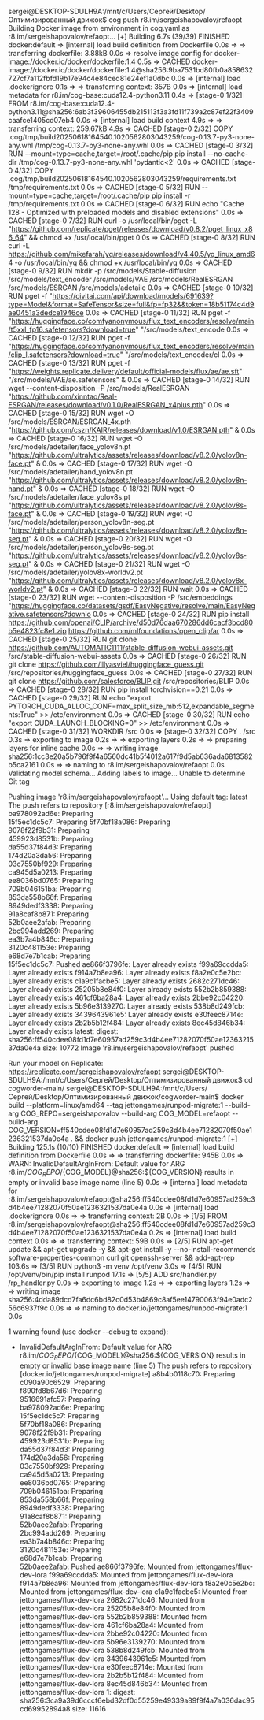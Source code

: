 sergei@DESKTOP-SDULH9A:/mnt/c/Users/Сергей/Desktop/Оптимизированный движок$ cog push r8.im/sergeishapovalov/refaopt
Building Docker image from environment in cog.yaml as r8.im/sergeishapovalov/refaopt...
[+] Building 6.7s (39/39) FINISHED                                                                                                                                  docker:default
 => [internal] load build definition from Dockerfile                                                                                                                          0.0s
 => => transferring dockerfile: 3.88kB                                                                                                                                        0.0s 
 => resolve image config for docker-image://docker.io/docker/dockerfile:1.4                                                                                                   0.5s 
 => CACHED docker-image://docker.io/docker/dockerfile:1.4@sha256:9ba7531bd80fb0a858632727cf7a112fbfd19b17e94c4e84ced81e24ef1a0dbc                                             0.0s
 => [internal] load .dockerignore                                                                                                                                             0.1s 
 => => transferring context: 357B                                                                                                                                             0.0s 
 => [internal] load metadata for r8.im/cog-base:cuda12.4-python3.11                                                                                                           0.4s
 => [stage-0  1/32] FROM r8.im/cog-base:cuda12.4-python3.11@sha256:6ab3f39606455db215113f3a3fd11f739a2c87ef22f3409caafce1405cd07eb4                                           0.0s
 => [internal] load build context                                                                                                                                             4.9s 
 => => transferring context: 259.67kB                                                                                                                                         4.9s 
 => CACHED [stage-0  2/32] COPY .cog/tmp/build20250618164540.1020562803043259/cog-0.13.7-py3-none-any.whl /tmp/cog-0.13.7-py3-none-any.whl                                    0.0s
 => CACHED [stage-0  3/32] RUN --mount=type=cache,target=/root/.cache/pip pip install --no-cache-dir /tmp/cog-0.13.7-py3-none-any.whl 'pydantic<2'                            0.0s 
 => CACHED [stage-0  4/32] COPY .cog/tmp/build20250618164540.1020562803043259/requirements.txt /tmp/requirements.txt                                                          0.0s 
 => CACHED [stage-0  5/32] RUN --mount=type=cache,target=/root/.cache/pip pip install -r /tmp/requirements.txt                                                                0.0s 
 => CACHED [stage-0  6/32] RUN echo "Cache 128 - Optimized with preloaded models and disabled extensions"                                                                     0.0s 
 => CACHED [stage-0  7/32] RUN curl -o /usr/local/bin/pget -L "https://github.com/replicate/pget/releases/download/v0.8.2/pget_linux_x86_64" && chmod +x /usr/local/bin/pget  0.0s 
 => CACHED [stage-0  8/32] RUN curl -L https://github.com/mikefarah/yq/releases/download/v4.40.5/yq_linux_amd64 -o /usr/local/bin/yq && chmod +x /usr/local/bin/yq            0.0s
 => CACHED [stage-0  9/32] RUN mkdir -p /src/models/Stable-diffusion /src/models/text_encoder /src/models/VAE /src/models/RealESRGAN /src/models/ESRGAN /src/models/adetaile  0.0s 
 => CACHED [stage-0 10/32] RUN pget -f "https://civitai.com/api/download/models/691639?type=Model&format=SafeTensor&size=full&fp=fp32&&token=18b51174c4d9ae0451a3dedce1946ce  0.0s 
 => CACHED [stage-0 11/32] RUN pget -f "https://huggingface.co/comfyanonymous/flux_text_encoders/resolve/main/t5xxl_fp16.safetensors?download=true" "/src/models/text_encode  0.0s 
 => CACHED [stage-0 12/32] RUN pget -f "https://huggingface.co/comfyanonymous/flux_text_encoders/resolve/main/clip_l.safetensors?download=true" "/src/models/text_encoder/cl  0.0s
 => CACHED [stage-0 13/32] RUN pget -f "https://weights.replicate.delivery/default/official-models/flux/ae/ae.sft" "/src/models/VAE/ae.safetensors" &                         0.0s 
 => CACHED [stage-0 14/32] RUN wget --content-disposition -P /src/models/RealESRGAN "https://github.com/xinntao/Real-ESRGAN/releases/download/v0.1.0/RealESRGAN_x4plus.pth"   0.0s 
 => CACHED [stage-0 15/32] RUN wget -O /src/models/ESRGAN/ESRGAN_4x.pth "https://github.com/cszn/KAIR/releases/download/v1.0/ESRGAN.pth" &                                    0.0s 
 => CACHED [stage-0 16/32] RUN wget -O /src/models/adetailer/face_yolov8n.pt "https://github.com/ultralytics/assets/releases/download/v8.2.0/yolov8n-face.pt" &               0.0s 
 => CACHED [stage-0 17/32] RUN wget -O /src/models/adetailer/hand_yolov8n.pt "https://github.com/ultralytics/assets/releases/download/v8.2.0/yolov8n-hand.pt" &               0.0s 
 => CACHED [stage-0 18/32] RUN wget -O /src/models/adetailer/face_yolov8s.pt "https://github.com/ultralytics/assets/releases/download/v8.2.0/yolov8s-face.pt" &               0.0s 
 => CACHED [stage-0 19/32] RUN wget -O /src/models/adetailer/person_yolov8n-seg.pt "https://github.com/ultralytics/assets/releases/download/v8.2.0/yolov8n-seg.pt" &          0.0s 
 => CACHED [stage-0 20/32] RUN wget -O /src/models/adetailer/person_yolov8s-seg.pt "https://github.com/ultralytics/assets/releases/download/v8.2.0/yolov8s-seg.pt" &          0.0s 
 => CACHED [stage-0 21/32] RUN wget -O /src/models/adetailer/yolov8x-worldv2.pt "https://github.com/ultralytics/assets/releases/download/v8.2.0/yolov8x-worldv2.pt" &         0.0s 
 => CACHED [stage-0 22/32] RUN wait                                                                                                                                           0.0s 
 => CACHED [stage-0 23/32] RUN wget --content-disposition -P /src/embeddings "https://huggingface.co/datasets/gsdf/EasyNegative/resolve/main/EasyNegative.safetensors?downlo  0.0s 
 => CACHED [stage-0 24/32] RUN pip install https://github.com/openai/CLIP/archive/d50d76daa670286dd6cacf3bcd80b5e4823fc8e1.zip https://github.com/mlfoundations/open_clip/ar  0.0s 
 => CACHED [stage-0 25/32] RUN git clone https://github.com/AUTOMATIC1111/stable-diffusion-webui-assets.git /src/stable-diffusion-webui-assets                                0.0s 
 => CACHED [stage-0 26/32] RUN git clone https://github.com/lllyasviel/huggingface_guess.git /src/repositories/huggingface_guess                                              0.0s 
 => CACHED [stage-0 27/32] RUN git clone https://github.com/salesforce/BLIP.git /src/repositories/BLIP                                                                        0.0s 
 => CACHED [stage-0 28/32] RUN pip install torchvision==0.21                                                                                                                  0.0s 
 => CACHED [stage-0 29/32] RUN echo "export PYTORCH_CUDA_ALLOC_CONF=max_split_size_mb:512,expandable_segments:True" >> /etc/environment                                       0.0s 
 => CACHED [stage-0 30/32] RUN echo "export CUDA_LAUNCH_BLOCKING=0" >> /etc/environment                                                                                       0.0s 
 => CACHED [stage-0 31/32] WORKDIR /src                                                                                                                                       0.0s 
 => [stage-0 32/32] COPY . /src                                                                                                                                               0.3s 
 => exporting to image                                                                                                                                                        0.2s 
 => => exporting layers                                                                                                                                                       0.2s 
 => => preparing layers for inline cache                                                                                                                                      0.0s 
 => => writing image sha256:1cc3e20a5b796f9f4a6560dc41b5f4012a617f9d5ab636ada6813582b5ca2161                                                                                  0.0s 
 => => naming to r8.im/sergeishapovalov/refaopt                                                                                                                               0.0s 
Validating model schema...
Adding labels to image...
Unable to determine Git tag

Pushing image 'r8.im/sergeishapovalov/refaopt'...
Using default tag: latest
The push refers to repository [r8.im/sergeishapovalov/refaopt]
ba978092ad6e: Preparing                                                                                                                                                            
15f5ec1dc5c7: Preparing
5f70bf18a086: Preparing                                                                                                                                                            
9078f22f9b31: Preparing                                                                                                                                                            
459923d8531b: Preparing                                                                                                                                                            
da55d37f84d3: Preparing                                                                                                                                                            
174d20a3da56: Preparing                                                                                                                                                            
03c7550bf929: Preparing                                                                                                                                                            
ca945d5a0213: Preparing                                                                                                                                                            
ee8036bd0765: Preparing                                                                                                                                                            
709b046151ba: Preparing                                                                                                                                                            
853da558b66f: Preparing                                                                                                                                                            
8949dedf3338: Preparing                                                                                                                                                            
91a8caf8b871: Preparing                                                                                                                                                            
52b0aee2afab: Preparing                                                                                                                                                            
2bc994add269: Preparing                                                                                                                                                            
ea3b7a4b846c: Preparing                                                                                                                                                            
3120c481153e: Preparing                                                                                                                                                            
e68d7e7b1cab: Preparing                                                                                                                                                            
15f5ec1dc5c7: Pushed
ae866f3796fe: Layer already exists
f99a69ccdda5: Layer already exists
f914a7b8ea96: Layer already exists
f8a2e0c5e2bc: Layer already exists
c1a9c1facbe5: Layer already exists
2682c271dc46: Layer already exists
25205b8e84f0: Layer already exists
552b2b859388: Layer already exists
461cf6ba28a4: Layer already exists 
2bbe92c04220: Layer already exists
5b96e3139270: Layer already exists
538b8d249fcb: Layer already exists
3439643961e5: Layer already exists
e30feec8714e: Layer already exists
2b2b5b12f484: Layer already exists
8ec45d846b34: Layer already exists
latest: digest: sha256:ff540cdee08fd1d7e60957ad259c3d4b4ee71282070f50ae1236321537da0e4a size: 10772
Image 'r8.im/sergeishapovalov/refaopt' pushed

Run your model on Replicate:
    https://replicate.com/sergeishapovalov/refaopt
sergei@DESKTOP-SDULH9A:/mnt/c/Users/Сергей/Desktop/Оптимизированный движок$ cd cogworder-main/
sergei@DESKTOP-SDULH9A:/mnt/c/Users/Сергей/Desktop/Оптимизированный движок/cogworder-main$ docker build --platform=linux/amd64 --tag jettongames/runpod-migrate:1 --build-arg COG_REPO=sergeishapovalov --build-arg COG_MODEL=refaopt --build-arg COG_VERSION=ff540cdee08fd1d7e60957ad259c3d4b4ee71282070f50ae1236321537da0e4a . && docker push jettongames/runpod-migrate:1
[+] Building 125.1s (10/10) FINISHED                                                                                                                                docker:default
 => [internal] load build definition from Dockerfile                                                                                                                          0.0s
 => => transferring dockerfile: 945B                                                                                                                                          0.0s 
 => WARN: InvalidDefaultArgInFrom: Default value for ARG r8.im/${COG_REPO}/${COG_MODEL}@sha256:${COG_VERSION} results in empty or invalid base image name (line 5)            0.0s 
 => [internal] load metadata for r8.im/sergeishapovalov/refaopt@sha256:ff540cdee08fd1d7e60957ad259c3d4b4ee71282070f50ae1236321537da0e4a                                       0.0s 
 => [internal] load .dockerignore                                                                                                                                             0.0s 
 => => transferring context: 2B                                                                                                                                               0.0s 
 => [1/5] FROM r8.im/sergeishapovalov/refaopt@sha256:ff540cdee08fd1d7e60957ad259c3d4b4ee71282070f50ae1236321537da0e4a                                                         0.2s 
 => [internal] load build context                                                                                                                                             0.0s 
 => => transferring context: 59B                                                                                                                                              0.0s 
 => [2/5] RUN apt-get update && apt-get upgrade -y &&     apt-get install -y --no-install-recommends software-properties-common curl git openssh-server &&     add-apt-rep  103.6s
 => [3/5] RUN python3 -m venv /opt/venv                                                                                                                                       3.0s
 => [4/5] RUN /opt/venv/bin/pip install runpod                                                                                                                               17.1s
 => [5/5] ADD src/handler.py /rp_handler.py                                                                                                                                   0.0s
 => exporting to image                                                                                                                                                        1.2s
 => => exporting layers                                                                                                                                                       1.2s
 => => writing image sha256:4dda89dcd7fa6dc6bd82c0d53b4869c8af5ee14790063f94e0adc256c6937f9c                                                                                  0.0s
 => => naming to docker.io/jettongames/runpod-migrate:1                                                                                                                       0.0s

 1 warning found (use docker --debug to expand):
 - InvalidDefaultArgInFrom: Default value for ARG r8.im/${COG_REPO}/${COG_MODEL}@sha256:${COG_VERSION} results in empty or invalid base image name (line 5)
The push refers to repository [docker.io/jettongames/runpod-migrate]
a8b4b0118c70: Preparing                                                                                                                                                            
c090a90c6529: Preparing                                                                                                                                                            
f890fd8b67d6: Preparing                                                                                                                                                            
9516691afc57: Preparing                                                                                                                                                            
ba978092ad6e: Preparing                                                                                                                                                            
15f5ec1dc5c7: Preparing                                                                                                                                                            
5f70bf18a086: Preparing                                                                                                                                                            
9078f22f9b31: Preparing                                                                                                                                                            
459923d8531b: Preparing                                                                                                                                                            
da55d37f84d3: Preparing                                                                                                                                                            
174d20a3da56: Preparing                                                                                                                                                            
03c7550bf929: Preparing                                                                                                                                                            
ca945d5a0213: Preparing                                                                                                                                                            
ee8036bd0765: Preparing                                                                                                                                                            
709b046151ba: Preparing                                                                                                                                                            
853da558b66f: Preparing                                                                                                                                                            
8949dedf3338: Preparing                                                                                                                                                            
91a8caf8b871: Preparing                                                                                                                                                            
52b0aee2afab: Preparing                                                                                                                                                            
2bc994add269: Preparing                                                                                                                                                            
ea3b7a4b846c: Preparing                                                                                                                                                            
3120c481153e: Preparing                                                                                                                                                            
e68d7e7b1cab: Preparing                                                                                                                                                            
52b0aee2afab: Pushed
ae866f3796fe: Mounted from jettongames/flux-dev-lora
f99a69ccdda5: Mounted from jettongames/flux-dev-lora
f914a7b8ea96: Mounted from jettongames/flux-dev-lora
f8a2e0c5e2bc: Mounted from jettongames/flux-dev-lora
c1a9c1facbe5: Mounted from jettongames/flux-dev-lora
2682c271dc46: Mounted from jettongames/flux-dev-lora
25205b8e84f0: Mounted from jettongames/flux-dev-lora
552b2b859388: Mounted from jettongames/flux-dev-lora
461cf6ba28a4: Mounted from jettongames/flux-dev-lora
2bbe92c04220: Mounted from jettongames/flux-dev-lora
5b96e3139270: Mounted from jettongames/flux-dev-lora
538b8d249fcb: Mounted from jettongames/flux-dev-lora
3439643961e5: Mounted from jettongames/flux-dev-lora
e30feec8714e: Mounted from jettongames/flux-dev-lora
2b2b5b12f484: Mounted from jettongames/flux-dev-lora
8ec45d846b34: Mounted from jettongames/flux-dev-lora
1: digest: sha256:3ca9a39d6cccf6ebd32df0d55259e49339a89f9f4a7a036dac95cd69952894a8 size: 11616